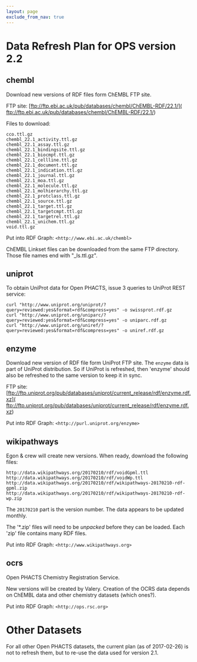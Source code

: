 ```yaml
---
layout: page
exclude_from_nav: true
---
```


# Data Refresh Plan for OPS version 2.2


## chembl

Download new versions of RDF files form ChEMBL FTP site.

FTP site: [ftp://ftp.ebi.ac.uk/pub/databases/chembl/ChEMBL-RDF/22.1/](
ftp://ftp.ebi.ac.uk/pub/databases/chembl/ChEMBL-RDF/22.1/)

Files to download:

```
cco.ttl.gz
chembl_22.1_activity.ttl.gz
chembl_22.1_assay.ttl.gz
chembl_22.1_bindingsite.ttl.gz
chembl_22.1_biocmpt.ttl.gz
chembl_22.1_cellline.ttl.gz
chembl_22.1_document.ttl.gz
chembl_22.1_indication.ttl.gz
chembl_22.1_journal.ttl.gz
chembl_22.1_moa.ttl.gz
chembl_22.1_molecule.ttl.gz
chembl_22.1_molhierarchy.ttl.gz
chembl_22.1_protclass.ttl.gz
chembl_22.1_source.ttl.gz
chembl_22.1_target.ttl.gz
chembl_22.1_targetcmpt.ttl.gz
chembl_22.1_targetrel.ttl.gz
chembl_22.1_unichem.ttl.gz
void.ttl.gz
```

Put into RDF Graph:  `<http://www.ebi.ac.uk/chembl>`

ChEMBL Linkset files can be downloaded from the same FTP directory.  Those file names end with "_ls.ttl.gz".


## uniprot

To obtain UniProt data for Open PHACTS, issue 3 queries to UniProt REST service:

```
curl "http://www.uniprot.org/uniprot/?query=reviewed:yes&format=rdf&compress=yes" -o swissprot.rdf.gz
curl "http://www.uniprot.org/uniparc/?query=reviewed:yes&format=rdf&compress=yes" -o uniparc.rdf.gz
curl "http://www.uniprot.org/uniref/?query=reviewed:yes&format=rdf&compress=yes" -o uniref.rdf.gz
```


## enzyme

Download new version of RDF file form UniProt FTP site.  The `enzyme` data is part of UniProt
distribution.  So if UniProt is refreshed, then 'enzyme' should also be refreshed to the same
version to keep it in sync.

FTP site: [ftp://ftp.uniprot.org/pub/databases/uniprot/current_release/rdf/enzyme.rdf.xz](
ftp://ftp.uniprot.org/pub/databases/uniprot/current_release/rdf/enzyme.rdf.xz)

Put into RDF Graph:  `<http://purl.uniprot.org/enzyme>`


## wikipathways

Egon & crew will create new versions.  When ready, download the following files:

```
http://data.wikipathways.org/20170210/rdf/voidGpml.ttl
http://data.wikipathways.org/20170210/rdf/voidWp.ttl
http://data.wikipathways.org/20170210/rdf/wikipathways-20170210-rdf-gpml.zip
http://data.wikipathways.org/20170210/rdf/wikipathways-20170210-rdf-wp.zip
```

The `20170210` part is the version number.  The data appears to be updated monthly.

The '*.zip' files will need to be _unpacked_ before they can be loaded.  Each 'zip' file
contains many RDF files.

Put into RDF Graph:  `<http://www.wikipathways.org>`


## ocrs

Open PHACTS Chemistry Registration Service.

New versions will be created by Valery.  Creation of the OCRS data depends on ChEMBL data and
other chemistry datasets (which ones?).

Put into RDF Graph:  `<http://ops.rsc.org>`


# Other Datasets

For all other Open PHACTS datasets, the current plan (as of 2017-02-26) is not to refresh them,
but to re-use the data used for version 2.1.
